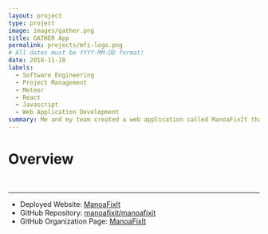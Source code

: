 ```yaml
---
layout: project
type: project
image: images/gather.png
title: GATHER App
permalink: projects/mfi-logo.png
# All dates must be YYYY-MM-DD format!
date: 2018-11-10
labels:
  - Software Engineering
  - Project Management
  - Meteor
  - React
  - Javascript
  - Web Application Development
summary: Me and my team created a web application called ManoaFixIt that aims to provide UHM community members a modern way to report non-security related issues.
---
```

# Overview
&nbsp;&nbsp;&nbsp;&nbsp;&nbsp;&nbsp;



---
* Deployed Website: [ManoaFixIt](https://manoafixit.meteorapp.com/)
* GitHub Repository: <a href="https://github.com/manoafixit/manoafixit"><i class="large github icon"></i>manoafixit/manoafixit</a>
* GitHub Organization Page: <a href="https://github.com/manoafixit/manoafixit.github.io"><i class="large github alternate icon"></i>ManoaFixIt</a>



